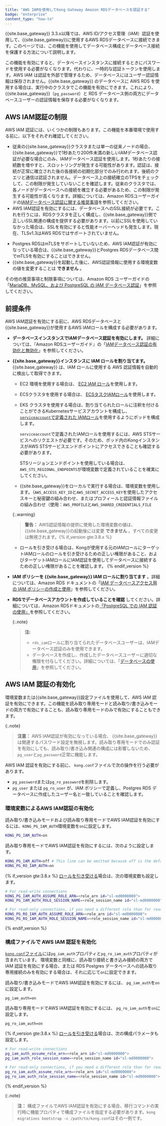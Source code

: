 ```yaml
---
title: "AWS IAMを使用してKong Gateway Amazon RDSデータベースを認証する"
badge: "enterprise"
content_type: "how-to"
---
```

{{site.base_gateway}} 3\.3\.x以降では、AWS ID/アクセス管理（IAM）認証を使用して、{{site.base_gateway}}に使用するAWS RDSデータベースに接続できます。このページでは、この機能を使用してデータベース構成とデータベース接続を保護する方法について説明します。

この機能を有効にすると、データベースインスタンスに接続するときにパスワードを使用する必要がなくなります。代わりに、一時的な認証トークンを使用します。AWS IAM は認証を外部で管理するため、データベースにはユーザー認証情報は保存されません。{{site.base_gateway}} のデータベースに AWS RDS を使用する場合は、実行中のクラスタでこの機能を有効にできます。これにより、 {{site.base_gateway}}（`pg_password`）と RDS データベース側の両方にデータベースユーザーの認証情報を保存する必要がなくなります。

AWS IAM認証の制限
------------

AWS IAM 認証には、いくつかの制限もあります。この機能を本番環境で使用する前に、以下をそれぞれ確認してください。

* 従来の{{site.base_gateway}}クラスタまたは単一の従来ノードの場合、{{site.base_gateway}}で1秒あたり200件未満の新しいIAMデータベース認証が必要な場合にのみ、IAMデータベース認証を使用します。1秒あたりの接続数を増やすと、スロットリングが発生する可能性があります。認証は、接続が正常に確立された後の各接続の初期化部分でのみ行われます。後続のクエリと通信は認証されません。データベース上の接続確立のTPSをチェックして、この制限が発生していないことを確認します。従来のクラスタでは、各ノードがデータベースへの接続を確立する必要があるため、この制限が発生する可能性が高くなります。詳細については、Amazon RDSユーザーガイドの[IAMデータベース認証に関する推奨事項](https://docs.aws.amazon.com/AmazonRDS/latest/UserGuide/UsingWithRDS.IAMDBAuth.html#UsingWithRDS.IAMDBAuth.ConnectionsPerSecond)を参照してください。
* AWS IAM認証を有効にするには、データベースへのSSL接続が必要です。これを行うには、RDSクラスタを正しく構成し、{{site.base_gateway}}側で正しいSSL関連の構成を提供する必要があります。以前にSSLを使用していなかった場合は、SSLを有効にすると性能オーバーヘッドも発生します。現在、TLSv1\.3はAWS RDSではサポートされていません。

<!-- -->
* Postgres RDSはmTLSをサポートしていないため、AWS IAM認証が有効になっている場合は、{{site.base_gateway}}とPostgres RDSデータベース間でmTLSを有効にすることはできません。
* {{site.base_gateway}}を起動した後に、AWS認証情報に使用する環境変数の値を変更することは **できません** 。

その他の推奨事項と制限事項については、Amazon RDS ユーザーガイドの「[MariaDB、MySQL、および PostgreSQL の IAM データベース認証](https://docs.aws.amazon.com/AmazonRDS/latest/UserGuide/UsingWithRDS.IAMDBAuth.html)」を参照してください。

前提条件
----

AWS IAM認証を有効にする前に、AWS RDSデータベースと{{site.base_gateway}}が使用するAWS IAMロールを構成する必要があります。

* **データベースインスタンスでIAMデータベース認証を有効にします。** 詳細については、『Amazon RDSユーザーガイド』の「[IAMデータベース認証の有効化と無効化](https://docs.aws.amazon.com/AmazonRDS/latest/UserGuide/UsingWithRDS.IAMDBAuth.Enabling.html)」を参照してください。

* **{{site.base_gateway}}インスタンスに IAM ロールを割り当てます。** {{site.base_gateway}} は、IAM ロールに使用する AWS 認証情報を自動的に検出して取得できます。

  * EC2 環境を使用する場合は、 [EC2 IAM ロール](https://docs.aws.amazon.com/AWSEC2/latest/UserGuide/iam-roles-for-amazon-ec2.html)を使用します。

  * ECSクラスタを使用する場合は、 [ECSタスクIAMロール](https://docs.aws.amazon.com/AmazonECS/latest/developerguide/task-iam-roles.html)を使用します。

  * EKS クラスタを使用する場合は、割り当てられたロールに注釈を付けることができるKubernetesサービスアカウントを構成し、 [`serviceaccount`で定義された IAMロール](https://docs.aws.amazon.com/eks/latest/userguide/associate-service-account-role.html)を使用するようにポッドを構成します。

    `serviceaccount`で定義されたIAMロールを使用するには、AWS STSサービスへのリクエストが必要です。そのため、ポッド内のKongインスタンスがAWS STSサービスエンドポイントにアクセスできることも確認する必要があります。

    STSリージョンエンドポイントを使用している場合は、`AWS_STS_REGIONAL_ENDPOINTS`が環境変数で定義されていることを確実にしてください。
  * {{site.base_gateway}}をローカルで実行する場合は、環境変数を使用します。（`AWS_ACCESS_KEY_ID`と`AWS_SECRET_ACCESS_KEY`を使用したアクセスキーと秘密鍵の組み合わせ、またはプロフィールと認証情報ファイルの組み合わせ（使用：`AWS_PROFILE`と`AWS_SHARED_CREDENTIALS_FILE`

  {:.warning}
  > 
  > **警告：** AWS認証情報の提供に使用した環境変数の値は、{{site.base_gateway}}の起動後には変更 **できません** 。すべての変更は無視されます。{% if_version gte:3.8.x %}
  * ロールを引き受ける場合は、Kongが使用する元のIAMロールにターゲットIAMロールのロールを引き受けるための正しい権限があること、およびターゲットIAMロールにIAM認証を使用してデータベースに接続するための正しい権限があることを確認します。 {% endif_version %}

* **IAM ポリシーを {{site.base_gateway}} IAM ロールに割り当てます** 。詳細については、Amazon RDS ドキュメントの「[IAM データベースアクセス用の IAM ポリシーの作成と使用](https://docs.aws.amazon.com/AmazonRDS/latest/UserGuide/UsingWithRDS.IAMDBAuth.IAMPolicy.html)」を参照してください。

* **RDSでデータベースアカウントを作成していることを確認** してください。詳細については、Amazon RDSドキュメントの[「PostgreSQL での IAM 認証の使用」](https://docs.aws.amazon.com/AmazonRDS/latest/UserGuide/UsingWithRDS.IAMDBAuth.DBAccounts.html#UsingWithRDS.IAMDBAuth.DBAccounts.PostgreSQL)を参照してください。

  {:.note}
  > 
  > **注:** 
  > * `rds_iam`ロールに割り当てられたデータベースユーザーは、IAMデータベース認証のみを使用できます。
  > * データベースを作成し、作成したデータベースユーザーに適切な権限を付与してください。詳細については、「[データベースの使用](/gateway/latest/install/linux/debian/#using-a-database)」を参照してください。

AWS IAM 認証の有効化
--------------

環境変数または{{site.base_gateway}}設定ファイルを使用して、AWS IAM 認証を有効にできます。この機能を読み取り専用モードと読み取り/書き込みモードの両方で有効にすることも、読み取り専用モードのみで有効にすることもできます。

{:.note}
> 
> **注意：** AWS IAM認証が有効になっている場合、 {{site.base_gateway}}は関連するパスワード設定を無視します。読み取り専用モードでのみ認証を有効にしても、読み取り/書き込み関連の構成には影響しないため、 `pg_user`と`pg_password`正常に機能します。

AWS IAM 認証を有効にする前に、 `kong.conf`ファイルで次の操作を行う必要があります。

* `pg_password`または`pg_ro_password`を削除します。
* `pg_user` または `pg_ro_user` が、IAM ポリシーで定義し、Postgres RDS データベースに作成したユーザー名と一致していることを確認します。

### 環境変数によるAWS IAM認証の有効化

読み取り/書き込みモードおよび読み取り専用モードでAWS IAM認証を有効にするには、`KONG_PG_IAM_AUTH`環境変数を`on`に設定します。

```bash
KONG_PG_IAM_AUTH=on
```

読み取り専用モードでAWS IAM認証を有効にするには、次のように設定します。

```bash
KONG_PG_IAM_AUTH=off # This line can be omitted because off is the default value
KONG_PG_RO_IAM_AUTH=on
```

{% if_version gte:3.8.x %}
[ロールを引き受ける](https://docs.aws.amazon.com/STS/latest/APIReference/API_AssumeRole.html)場合は、次の環境変数も設定します。

```bash
# For read-write connections
KONG_PG_IAM_AUTH_ASSUME_ROLE_ARN=<role_arn id="sl-md0000000">
KONG_PG_IAM_AUTH_ROLE_SESSION_NAME=<role_session_name id="sl-md0000000">

# For read-only connections, if you need a different role than for read-write
KONG_PG_RO_IAM_AUTH_ASSUME_ROLE_ARN=<role_arn id="sl-md0000000">
KONG_PG_RO_IAM_AUTH_ROLE_SESSION_NAME=<role_session_name id="sl-md0000000">
```

{% endif_version %}

### 構成ファイルで AWS IAM 認証を有効化

[`kong.conf`ファイル](/gateway/{{page.release}}/production/kong-conf/)には`pg_iam_auth`プロパティと`pg_ro_iam_auth`プロパティが含まれています。
環境変数と同様に、読み取り接続と書き込み接続の両方で IAM 認証を有効にする場合、または RDS Postgres データベースへの読み取り専用接続のみを有効にする場合は、それに応じて`on`に設定できます。

読み取り/書き込みモードでAWS IAM認証を有効にするには、 `pg_iam_auth`を`on`に設定します。

```text
pg_iam_auth=on
```

読み取り専用モードでAWS IAM認証を有効にするには、 `pg_ro_iam_auth`を`on`に設定します。

```text
pg_ro_iam_auth=on
```

{% if_version gte:3.8.x %}
[ロールを引き受ける](https://docs.aws.amazon.com/STS/latest/APIReference/API_AssumeRole.html)場合は、次の構成パラメータも設定します。

```bash
# For read-write connections
pg_iam_auth_assume_role_arn=<role_arn id="sl-md0000000">
pg_iam_auth_role_session_name=<role_session_name id="sl-md0000000">

# For read-only connections, if you need a different role than for read-write
pg_ro_iam_auth_assume_role_arn=<role_arn id="sl-md0000000">
pg_ro_iam_auth_role_session_name=<role_session_name id="sl-md0000000">
```

{% endif_version %}

{:.note}
> 
> **注：** 構成ファイルでAWS IAM認証を有効にする場合、移行コマンドの実行時に機能プロパティで構成ファイルを指定する必要があります。`kong migrations bootstrap -c /path/to/kong.conf`はその一例です。

